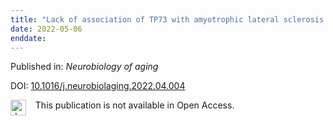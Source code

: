 ```yaml
---
title: "Lack of association of TP73 with amyotrophic lateral sclerosis in a large cohort of cases."
date: 2022-05-06
enddate:
---
```


Published in: *Neurobiology of aging*

DOI: [10.1016/j.neurobiolaging.2022.04.004](https://doi.org/10.1016/j.neurobiolaging.2022.04.004)

<img src="https://upload.wikimedia.org/wikipedia/commons/thumb/0/0e/Closed_Access_logo_transparent.svg/1200px-Closed_Access_logo_transparent.svg.png" alt="drawing" width="25" align="left"/> &nbsp;&nbsp;&nbsp;This publication is not available in Open Access.


